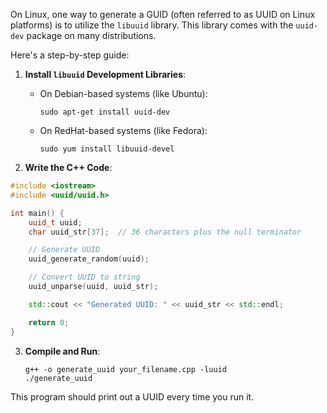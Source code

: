 On Linux, one way to generate a GUID (often referred to as UUID on Linux platforms) is to utilize the `libuuid` library. This library comes with the `uuid-dev` package on many distributions.

Here's a step-by-step guide:

1. **Install `libuuid` Development Libraries**:
   - On Debian-based systems (like Ubuntu):
     ```
     sudo apt-get install uuid-dev
     ```

   - On RedHat-based systems (like Fedora):
     ```
     sudo yum install libuuid-devel
     ```

2. **Write the C++ Code**:
```cpp
#include <iostream>
#include <uuid/uuid.h>

int main() {
    uuid_t uuid;
    char uuid_str[37];  // 36 characters plus the null terminator

    // Generate UUID
    uuid_generate_random(uuid);

    // Convert UUID to string
    uuid_unparse(uuid, uuid_str);

    std::cout << "Generated UUID: " << uuid_str << std::endl;

    return 0;
}
```

3. **Compile and Run**:
   ```
   g++ -o generate_uuid your_filename.cpp -luuid
   ./generate_uuid
   ```

This program should print out a UUID every time you run it.